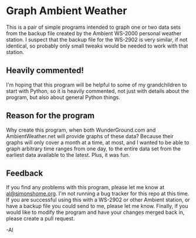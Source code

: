 # Graph Ambient Weather

This is a pair of simple programs intended to graph one or
two data sets from the backup file created by the Ambient 
WS-2000 personal weather station.  I suspect that the backup
file for the WS-2902 is very similar, if not identical, so 
probably only small tweaks would be needed to work with that 
station.

## Heavily commented!

I'm hoping that this program will be helpful to some of my
grandchildren to start with Python, so it is heavily 
commented, not just with details about the program, but also
about general Python things.

## Reason for the program

Why create this program, when both WunderGround.com and 
AmbientWeather.net will provide graphs of these data?
Because their graphs will only cover a month at a time, at
most, and I wanted to be able to graph arbitrary time ranges
from one day, to the entire data set from the earliest data 
available to the latest. Plus, it was fun.

## Feedback

If you find any problems with this program, please let me
know at <al@simonshome.org>. I'm not running a bug tracker 
for this repo at this time. If you are successful using this
with a WS-2902 or other Ambient station, or have a backup
file you could send to me, please let me know. Finally, if
you would like to modify the program and have your changes 
merged back in, please create a pull request.

-Al